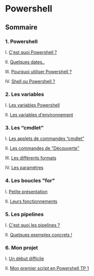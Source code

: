 # Powershell
## Sommaire 
### 1. Powershell
I. [C'est quoi Powershell ?](https://github.com/EnzoooPNT/Powershell/blob/main/Powershell/histoire.md)

II. [Quelques dates..](https://github.com/EnzoooPNT/Powershell/blob/main/Powershell/dates.md)

III. [Pourquoi utiliser Powershell ?](https://github.com/EnzoooPNT/Powershell/blob/main/Powershell/utilisation.md)

IV. [Shell ou Powershell ?](https://github.com/EnzoooPNT/Powershell/blob/main/Powershell/ShellPowershell.md)

### 2. Les variables
I. [Les variables Powershell](https://github.com/EnzoooPNT/Powershell/blob/main/Les%20variables/LesVariables.md)

II. [Les variables d'environnement ](https://github.com/EnzoooPNT/Powershell/blob/main/Les%20variables/variables%20d'environnements.md)

### 3. Les “cmdlet”
I. [Les applets de commandes “cmdlet”](https://github.com/EnzoooPNT/Powershell/blob/main/Les%20CMDLET/Lesappletsdecommandescmdlet.md)

II. [Les commandes de "Découverte"](https://github.com/EnzoooPNT/Powershell/blob/main/Les%20CMDLET/commandesDécouverte.md)

III. [Les différents formats](https://github.com/EnzoooPNT/Powershell/blob/main/Les%20CMDLET/Formatcmdlet.md)

IV. [Les paramètres](https://github.com/EnzoooPNT/Powershell/blob/main/Les%20CMDLET/paramètrecmdlet.md)

### 4. Les boucles "for"

I. [Petite présentation](https://github.com/EnzoooPNT/Powershell/blob/main/Les%20boucles%20%22for%22/PetitePrésentation.md)

II. [Leurs fonctionnements](https://github.com/EnzoooPNT/Powershell/blob/main/Les%20boucles%20%22for%22/fonctionnementbouclesfor.md)

### 5. Les pipelines

I. [C'est quoi les pipelines ?](https://github.com/EnzoooPNT/Powershell/blob/main/Les%20pipelines/lespipelineC'estquoi.md)

II. [Quelques exemples concrets !](https://github.com/EnzoooPNT/Powershell/blob/main/Les%20pipelines/sansetavecpipelines.md)

### 6. Mon projet
I. [Un début difficile](https://github.com/EnzoooPNT/Powershell/blob/main/Mon%20projet/DébutDifficile.md)

II. [Mon premier script en Powershell TP 1](https://github.com/EnzoooPNT/Powershell/blob/main/Mon%20projet/Script%201%20TP%20powershell.ps1)
